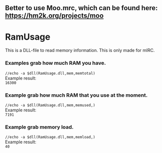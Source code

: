 ## Better to use Moo.mrc, which can be found here: https://hm2k.org/projects/moo  



# RamUsage  
This is a DLL-file to read memory information. This is only made for mIRC.  

### Examples grab how much RAM you have.  
```//echo -a $dll(RamUsage.dll,mem,memtotal)```  
Example result:  
```16300```  
  
### Example grab how much RAM that you use at the moment.  
```//echo -a $dll(RamUsage.dll,mem,memused,)```  
Example result:  
```7191``` 

### Example grab memory load.  
```//echo -a $dll(RamUsage.dll,mem,memload,)```    
Example result:  
```40``` 


